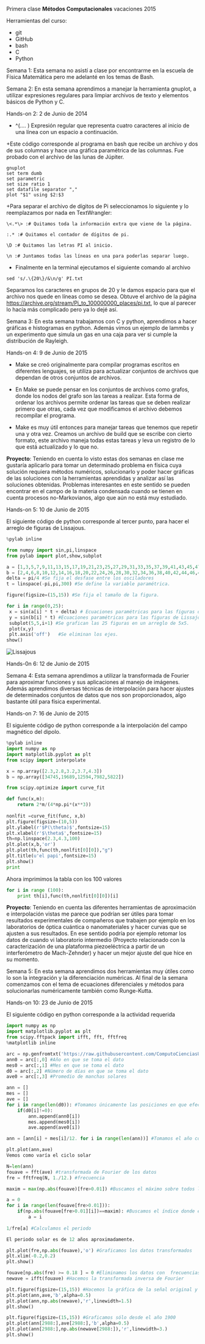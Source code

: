 Primera clase
**Métodos Computacionales** vacaciones 2015

Herramientas del curso:
+ git
+ GitHub
+ bash
+ C
+ Python

Semana 1: Esta semana no asistí a clase por encontrarme en la escuela de Física Matemática pero me adelanté en los temas de Bash.

Semana 2: En esta semana aprendimos a manejar la herramienta gnuplot, a utilizar expresiones regulares para limpiar archivos de texto y elementos básicos de Python y C. 

Hands-on 2: 2 de Junio de 2014

+ ^(.... ) Expresión regular que representa cuatro caracteres al inicio de una línea con un espacio a continuación.

+Este código corresponde al programa en bash que recibe un archivo y dos de sus columnas y hace una gráfica paramétrica de las columnas. Fue probado con el archivo de las lunas de Júpiter.

```
gnuplot
set term dumb
set parametric
set size ratio 1
set datafile separator ","
plot "$1" using $2:$3
```

+Para separar el archivo de dígitos de Pi seleccionamos lo siguiente y lo reemplazamos por nada en TextWrangler:

```
\<.*\> :# Quitamos toda la información extra que viene de la página.

:.* :# Quitamos el contador de dígitos de pi.

\D :# Quitamos las letras PI al inicio.

\n :# Juntamos todas las líneas en una para poderlas separar luego.
```
+ Finalmente en la terminal ejecutamos el siguiente comando al archivo
```
sed 's/.\{20\}/&\n/g' PI.txt
```
Separamos los caracteres en grupos de 20 y le damos espacio para que el archivo nos quede en líneas como se desea. Obtuve el archivo de la página https://archive.org/stream/Pi_to_100000000_places/pi.txt, lo que al parecer lo hacía más complicado pero ya lo dejé así.

Semana 3: En esta semana trabajamos con C y python, aprendimos a hacer gráficas e histogramas en python. Además vimos un ejemplo de lammbs y un experimento que simula un gas en una caja para ver si cumple la distribución de Rayleigh.

Hands-on 4: 9 de Junio de 2015

+ Make se creó originalmente para compilar programas escritos en diferentes lenguajes, se utiliza para actualizar conjuntos de archivos que dependan de otros conjuntos de archivos.

+ En Make se puede pensar en los conjuntos de archivos como grafos, donde los nodos del grafo son las tareas a realizar. Esta forma de ordenar los archivos permite ordenar las tareas que se deben realizar primero que otras, cada vez que modificamos el archivo debemos recompilar el programa.

+ Make es muy útil entonces para manejar tareas que tenemos que repetir una y otra vez. Creamos un archivo de build que se escribe con cierto formato, este archivo maneja todas estas tareas y leva un registro de lo que está actualizado y lo que no.

**Proyecto**: Teniendo en cuenta lo visto estas dos semanas en clase me gustaría aplicarlo para tomar un determinado problema en física cuya solución requiera métodos numéricos, solucionarlo y poder hacer gráficas de las soluciones con la herramientas aprendidas y analizar así las soluciones obtenidas. Problemas interesantes en este sentido se pueden encontrar en el campo de la materia condensada cuando se tienen en cuenta procesos no-Markovianos, algo que aún no está muy estudiado.   

Hands-on 5: 10 de Junio de 2015

El siguiente código de python corresponde al tercer punto, para hacer el arreglo de figuras de Lissajous.

``` python
%pylab inline

from numpy import sin,pi,linspace
from pylab import plot,show,subplot

a = [1,3,5,7,9,11,13,15,17,19,21,23,25,27,29,31,33,35,37,39,41,43,45,47,49] #Crea un arreglo de 25 números, en este caso los primeros 25 impares.
b = [2,4,6,8,10,12,14,16,18,20,22,24,26,28,30,32,34,36,38,40,42,44,46,48,50] #Crea un arreglo con los primeros 25 números pares para que no haya figuras de Lissajous repetidas.
delta = pi/4 #Se fija el desfase entre los osciladores
t = linspace(-pi,pi,300) #Se define la variable paramétrica.

figure(figsize=(15,15)) #Se fija el tamaño de la figura.

for i in range(0,25): 
 x = sin(a[i] * t + delta) # Ecuaciones paramétricas para las figuras de Lissajous.
 y = sin(b[i] * t) #Ecuaciones paramétricas para las figuras de Lissajous.
 subplot(5,5,i+1) #Se grafican las 25 figuras en un arreglo de 5x5.
 plot(x,y)
 plt.axis('off')   #Se eliminan los ejes.
show()
```
![Lissajous](https://github.com/NicolasMorales-Duran/MC/blob/master/Lissajous)

Hands-0n 6: 12 de Junio de 2015

Semana 4:  Esta semana aprendimos a utilizar la transformada de Fourier para aproximar funciones y sus aplicaciones al manejo de imágenes. Además aprendimos diversas técnicas de interpolación para hacer ajustes de determinados conjuntos de datos que nos son proporcionados, algo bastante útil para física experimental.

Hands-on 7: 16 de Junio de 2015

El siguiente código de python corresponde a la interpolación del campo magnético del dipolo.

```python
%pylab inline
import numpy as np
import matplotlib.pyplot as plt
from scipy import interpolate

x = np.array([2.3,2.8,3.2,3.7,4.3])
b = np.array([34745,19689,12594,7982,5822])

from scipy.optimize import curve_fit

def func(x,m):
    return 2*m/(4*np.pi*(x**3))
    
nonlfit =curve_fit(func, x,b)
plt.figure(figsize=(10,5))
plt.ylabel(r'$P(\theta)$',fontsize=15)
plt.xlabel(r'$\theta$',fontsize=15)
th=np.linspace(2.3,4.3,100)
plt.plot(x,b,'or')
plt.plot(th,func(th,nonlfit[0][0]),"g")
plt.title(u'el papi',fontsize=15)
plt.show()
print 
```
Ahora imprimimos la tabla con los 100 valores
```python
for i in range (100):
    print th[i],func(th,nonlfit[0][0])[i]
```

**Proyecto**: Teniendo en cuenta las diferentes herramientas de aproximación e interpolación vistas me parece que podrían ser útiles para tomar resultados experimentales de compañeros que trabajen por ejemplo en los laboratorios de óptica cuántica o nanomateriales y hacer curvas que se ajusten a sus resultados. En ese sentido podría por ejemplo retomar los datos de cuando vi laboratorio intermedio (Proyecto relacionado con la caracterización de una plataforma piezoeléctrica a partir de un interferómetro de Mach-Zehnder) y hacer un mejor ajuste del que hice en su momento.

Semana 5: En esta semana aprendimos dos herramientas muy útiles como lo son la integración y la diferenciación numéricas. Al final de la semana comenzamos con el tema de ecuaciones diferenciales y métodos para solucionarlas numéricamente también como Runge-Kutta.

Hands-on 10: 23 de Junio de 2015

El siguiente código en python corresponde a la actividad requerida

```python
import numpy as np
import matplotlib.pyplot as plt
from scipy.fftpack import ifft, fft, fftfreq
%matplotlib inline

arc = np.genfromtxt('https://raw.githubusercontent.com/ComputoCienciasUniandes/MetodosComputacionalesDatos/master/hands_on/solar/monthrg.dat') #Importamos los datos.
ann0 = arc[:,0] #Año en que se toma el dato
mes0 = arc[:,1] #Mes en que se toma el dato
d0 = arc[:,2] #Número de días en que se toma el dato
ave0 = arc[:,3] #Promedio de manchas solares

ann = []
mes = []
ave = []
for i in range(len(d0)): #Tomamos únicamente las posiciones en que efectivamente hubo toma de datos,
    if(d0[i]!=0):
        ann.append(ann0[i])
        mes.append(mes0[i])
        ave.append(ave0[i])

ann = [ann[i] + mes[i]/12. for i in range(len(ann))] #Tomamos el año como un decimal, añadiendo el tiempo correspondiente a en qué mes se toman los datos

plt.plot(ann,ave)
Vemos como varía el ciclo solar

N=len(ann)
fouave = fft(ave) #transformada de Fourier de los datos
fre = fftfreq(N, 1./12.) #frecuencia

maxim = max(np.abs(fouave)[fre>0.01]) #Buscamos el máximo sobre todos los datos transformados

a = 0
for i in range(len(fouave[fre>0.01])):
    if(np.abs(fouave[fre>0.01][i])==maxim): #Buscamos el índice donde está el máximo
        a = i
        
1/fre[a] #Calculamos el periodo

El periodo solar es de 12 años aproximadamente.

plt.plot(fre,np.abs(fouave),'o') #Graficamos los datos transformados
plt.xlim(-0.2,0.2)
plt.show()

fouave[np.abs(fre) >= 0.18 ] = 0 #Eliminamos los datos con  frecuencias mayores a cierto valor para hacer el filtrado pues vemos que los valores significativos están alrededor del cero 
newave = ifft(fouave) #Hacemos la transformada inversa de Fourier

plt.figure(figsize=(15,15)) #Hacemos la gráfica de la señal original y de la señal filtrada.
plt.plot(ann,ave,'b',alpha=0.5)
plt.plot(ann,np.abs(newave),'r',linewidth=1.5)
plt.show()

plt.figure(figsize=(15,15)) #Graficamos sólo desde el año 1900
plt.plot(ann[2988:],ave[2988:],'b',alpha=0.5)
plt.plot(ann[2988:],np.abs(newave[2988:]),'r',linewidth=3.)
plt.show()
```

